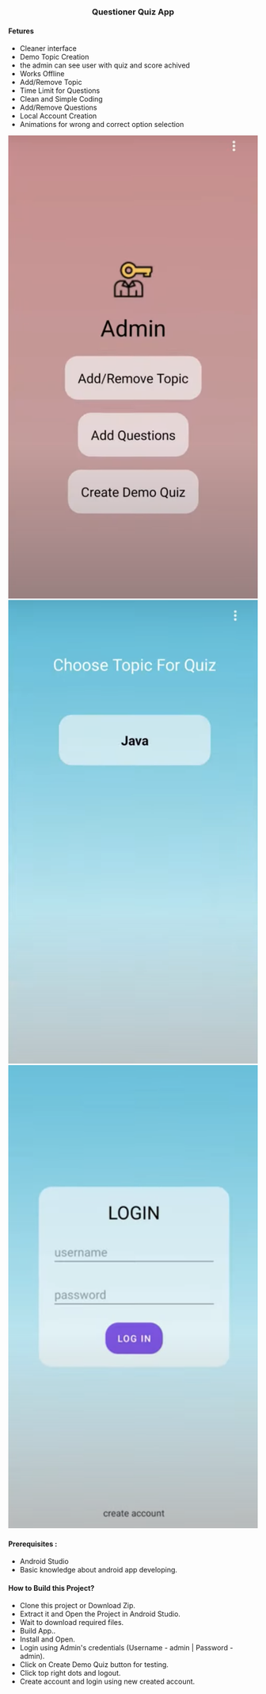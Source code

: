 ###  <center> Questioner Quiz App </center>
#### Fetures

- Cleaner interface
- Demo Topic Creation
- the admin can see user with quiz and score achived
- Works Offline
- Add/Remove Topic
- Time Limit for Questions
- Clean and Simple Coding
- Add/Remove Questions
- Local Account Creation
- Animations for wrong and correct option selection




[<img src="media/nn.png" />](https://)
[<img src="media/Untitled 6.png" />](https://)
[<img src="media/yy.png" />](https://)


#### Prerequisites :
- Android Studio
- Basic knowledge about android app developing.

#### How to Build this Project?
- Clone this project or Download Zip.
- Extract it and Open the Project in Android Studio.
- Wait to download required files.
- Build App..
- Install and Open.
- Login using Admin's credentials (Username - admin | Password - admin).
- Click on Create Demo Quiz button for testing.
- Click top right dots and logout.
- Create account and login using new created account.




